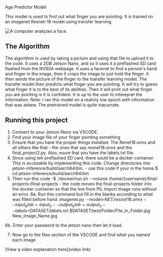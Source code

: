 Age Predictor Model

This model is used to find out what finger you are pointing. It is trained on an imagenet Resnet-18 model using transfer learning. 

![A computer analyzes a face.](https://imgur.com/HeyVfsW)

## The Algorithm
The algorithim is used by taking a picture and using that file to upload it to the code. It uses a 2GB Jetson Nano, and so it uses it a preflashed SD card flashed from the NVIDIA webpage. It uses a facenet to find a person's hand and finger in the image, then it crops the image to just hold the finger. It then sends the picture of the finger to the transfer learning model. The transfer model then predicts what finger you are pointing. It will try to guess what finger it is to the best of its abilities. Then it will print out what finger you are pointing is it is confident. It is up to the user to interepret the information.
Note: I ran this model on a realivly low epoch with information that was askew. The pretrained model is quite inacurrate.
## Running this project

1. Connect to your Jetson Nano via VSCODE. 
2. Find your image file of your finger pointing something
3. Ensure that you have the proper things installed. The Renet18.onnx and all others like that - the ones that say resnet18.onnx and the final_project2.py. Also, esure that you have the labels.txt file.
4. Since using teh preflashed SD card, there sould be a docker container. This is accesable by implementing this code. Change directories into jetson-inference/build/aarch64/bin. - use this code if your in the home.$ cd jetson-inference/build/aarch64/bin
5. Then run this code -$ ./docker/run.sh --volume /home/(username)/final-projects:/final-projects        - the code moves the final-projects folder into the docker container so that the line from PIL import Image runs without an error.
6a. Run this command but fill in the blanks according to what was filled before hand: 
imagenet.py --model=$NET/resnet18.onnx --input_blob=input_0 --output_blob=output_0 --labels=$DATASET/labels.txt $DATASET/test/Folder/File_In_Folder.jpg New_Image_Name.jpg

6b. Enter your password to the jetson nano then let it load.

7. Now go to the files section of the VSCODE and find what you named each image

[View a video explanation here](video link)
